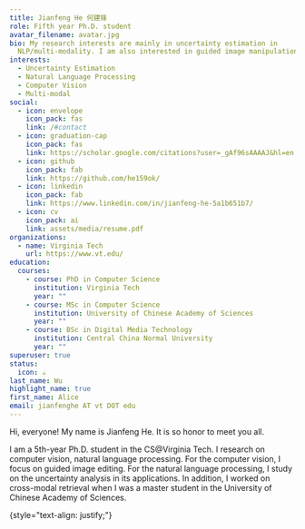 ```yaml
---
title: Jianfeng He 何建锋
role: Fifth year Ph.D. student
avatar_filename: avatar.jpg
bio: My research interests are mainly in uncertainty estimation in
  NLP/multi-modality. I am also interested in guided image manipulation.
interests:
  - Uncertainty Estimation
  - Natural Language Processing
  - Computer Vision
  - Multi-modal
social:
  - icon: envelope
    icon_pack: fas
    link: /#contact
  - icon: graduation-cap
    icon_pack: fas
    link: https://scholar.google.com/citations?user=_gAf96sAAAAJ&hl=en
  - icon: github
    icon_pack: fab
    link: https://github.com/he159ok/
  - icon: linkedin
    icon_pack: fab
    link: https://www.linkedin.com/in/jianfeng-he-5a1b651b7/
  - icon: cv
    icon_pack: ai
    link: assets/media/resume.pdf
organizations:
  - name: Virginia Tech
    url: https://www.vt.edu/
education:
  courses:
    - course: PhD in Computer Science
      institution: Virginia Tech
      year: ""
    - course: MSc in Computer Science
      institution: University of Chinese Academy of Sciences
      year: ""
    - course: BSc in Digital Media Technology
      institution: Central China Normal University
      year: ""
superuser: true
status:
  icon: ☕️
last_name: Wu
highlight_name: true
first_name: Alice
email: jianfenghe AT vt DOT edu
---
```

Hi, everyone! My name is Jianfeng He. It is so honor to meet you all.

I am a 5th-year Ph.D. student in the CS@Virginia Tech. I research on computer vision, natural language processing. For the computer vision, I focus on guided image editing. For the natural language processing, I study on the uncertainty analysis in its applications. In addition, I worked on cross-modal retrieval when I was a master student in the University of Chinese Academy of Sciences. 

{style="text-align: justify;"}